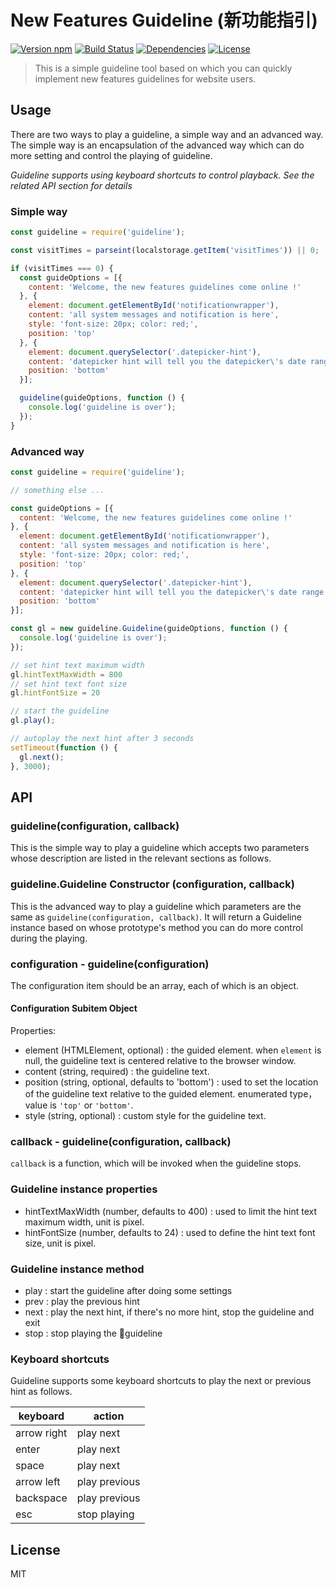 # New Features Guideline (新功能指引)

[![Version npm][version]](https://www.npmjs.com/package/guideline?activeTab=versions)
[![Build Status][build]](https://travis-ci.org/johvin/guideline)
[![Dependencies][david]](https://david-dm.org/johvin/guideline)
[![License][license]](https://opensource.org/licenses/MIT)

[version]: https://img.shields.io/npm/v/guideline.svg?style=flat-square
[build]: http://img.shields.io/travis/johvin/guideline/master.svg?style=flat-square
[david]: https://img.shields.io/david/johvin/guideline.svg?style=flat-square
[license]: https://img.shields.io/badge/License-MIT-brightgreen.svg

> This is a simple guideline tool based on which you can quickly implement new features guidelines for website users.

## Usage

There are two ways to play a guideline, a simple way and an advanced way. The simple way is an encapsulation of the advanced way which can do more setting and control the playing of guideline.

*Guideline supports using keyboard shortcuts to control playback. See the related API section for details*

### Simple way

```js
const guideline = require('guideline');

const visitTimes = parseint(localstorage.getItem('visitTimes')) || 0;

if (visitTimes === 0) {
  const guideOptions = [{
    content: 'Welcome, the new features guidelines come online !'
  }, {
    element: document.getElementById('notificationwrapper'),
    content: 'all system messages and notification is here',
    style: 'font-size: 20px; color: red;',
    position: 'top'
  }, {
    element: document.querySelector('.datepicker-hint'),
    content: 'datepicker hint will tell you the datepicker\'s date range restriction',
    position: 'bottom'
  }];

  guideline(guideOptions, function () {
    console.log('guideline is over');
  });
}
```

### Advanced way

```js
const guideline = require('guideline');

// something else ...

const guideOptions = [{
  content: 'Welcome, the new features guidelines come online !'
}, {
  element: document.getElementById('notificationwrapper'),
  content: 'all system messages and notification is here',
  style: 'font-size: 20px; color: red;',
  position: 'top'
}, {
  element: document.querySelector('.datepicker-hint'),
  content: 'datepicker hint will tell you the datepicker\'s date range restriction',
  position: 'bottom'
}];

const gl = new guideline.Guideline(guideOptions, function () {
  console.log('guideline is over');
});

// set hint text maximum width
gl.hintTextMaxWidth = 800
// set hint text font size
gl.hintFontSize = 20

// start the guideline
gl.play();

// autoplay the next hint after 3 seconds
setTimeout(function () {
  gl.next();
}, 3000);
```

## API

### guideline(configuration, callback)

This is the simple way to play a guideline which accepts two parameters whose description are listed in the relevant sections as follows.

### guideline.Guideline Constructor (configuration, callback)

This is the advanced way to play a guideline which parameters are the same as `guideline(configuration, callback)`. It will return a Guideline instance based on whose prototype's method you can do more control during the playing.

### configuration - guideline(configuration)

The configuration item should be an array, each of which is an object.

#### Configuration Subitem Object

Properties:
- element (HTMLElement, optional) : the guided element. when `element` is null, the guideline text is centered relative to the browser window.
- content (string, required) : the guideline text.
- position (string, optional, defaults to 'bottom') : used to set the location of the guideline text relative to the guided element. enumerated type，value is `'top'` or `'bottom'`.
- style (string, optional) : custom style for the guideline text.


### callback - guideline(configuration, callback)

`callback` is a function, which will be invoked when the guideline stops.

### Guideline instance properties

- hintTextMaxWidth (number, defaults to 400) : used to limit the hint text maximum width, unit is pixel.
- hintFontSize (number, defaults to 24) : used to define the hint text font size, unit is pixel.

### Guideline instance method

- play : start the guideline after doing some settings
- prev : play the previous hint
- next : play the next hint, if there's no more hint, stop the guideline and exit
- stop : stop playing the guideline

### Keyboard shortcuts

Guideline supports some keyboard shortcuts to play the next or previous hint as follows.

| keyboard | action |
| --- | --- |
| arrow right | play next |
| enter | play next |
| space | play next |
| arrow left | play previous |
| backspace | play previous |
| esc | stop playing |

## License

MIT
